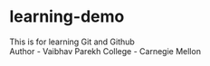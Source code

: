 # learning-demo
This is for learning Git and Github <br>
Author - Vaibhav Parekh
College - Carnegie Mellon